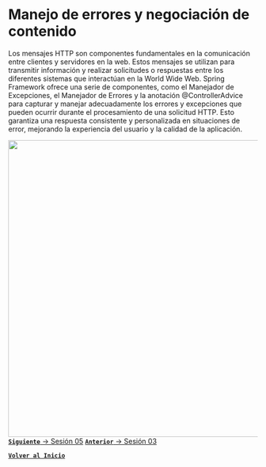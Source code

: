 # Manejo de errores y negociación de contenido

Los mensajes HTTP son componentes fundamentales en la comunicación entre clientes y servidores en la web. Estos mensajes se utilizan para transmitir información y realizar solicitudes o respuestas entre los diferentes sistemas que interactúan en la World Wide Web.
Spring Framework ofrece una serie de componentes, como el Manejador de Excepciones, el Manejador de Errores y la anotación @ControllerAdvice para  capturar y manejar adecuadamente los errores y excepciones que pueden ocurrir durante el procesamiento de una solicitud HTTP. Esto garantiza una respuesta consistente y personalizada en situaciones de error, mejorando la experiencia del usuario y la calidad de la aplicación.

<img align="right" src="https://miro.medium.com/v2/resize:fit:720/format:webp/1*w_iicbG7L3xEQTArjHUS6g.jpeg" width="600"/>

<br>

[**`Siguiente`** -> Sesión 05](../Sesion5)
[**`Anterior`** -> Sesión 03](../Sesion3)
<br>

[**`Volver al Inicio`**](../../../)